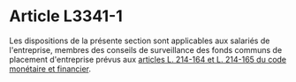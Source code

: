 # Article L3341-1

 

Les dispositions de la présente section sont applicables aux salariés de l'entreprise, membres des conseils de surveillance des fonds communs de placement d'entreprise prévus aux [articles L. 214-164 et L. 214-165 du code monétaire et financier][1].

 [1]: /affichCodeArticle.do?cidTexte=LEGITEXT000006072026&idArticle=LEGIARTI000027780393&dateTexte=&categorieLien=cid
